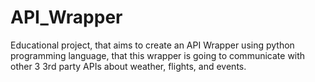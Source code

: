 # API_Wrapper
Educational project, that aims to create an API Wrapper using python programming language, that this wrapper is going to communicate with other 3 3rd party APIs about weather, flights, and events.
